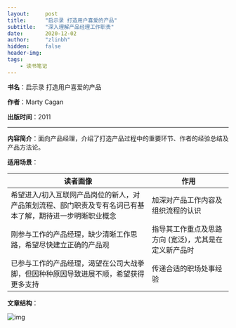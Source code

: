 ```yaml
---
layout:     post
title:      "启示录 打造用户喜爱的产品"
subtitle:   "深入理解产品经理工作职责"
date:       2020-12-02
author:     "zlinbh"
hidden:		false
header-img: 
tags:
    - 读书笔记
---
```


**书名**：启示录 打造用户喜爱的产品

**作者**：Marty Cagan

**出版时间**：2011

***

**内容简介**：面向产品经理，介绍了打造产品过程中的重要环节、作者的经验总结及产品方法论。

**适用场景**：

| 读者画像                                                     | 作用                                                  |
| ------------------------------------------------------------ | ----------------------------------------------------- |
| 希望进入/初入互联网产品岗位的新人，对产品策划流程、部门职责及专有名词已有基本了解，期待进一步明晰职业概念 | 加深对产品工作内容及组织流程的认识                    |
| 刚参与工作的产品经理，缺少清晰工作思路，希望尽快建立正确的产品观 | 指导其工作重点及思路方向 (宽泛)，尤其是在定义新产品时 |
| 已参与工作的产品经理，渴望在公司大战拳脚，但因种种原因导致进展不顺，希望获得更多支持 | 传递合适的职场处事经验                                |

**文章结构**：

![img](https://img.imgdb.cn/item/6003e1583ffa7d37b372aadf.png)